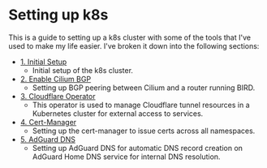 # Setting up k8s

This is a guide to setting up a k8s cluster with some of the tools that I've used to make my life easier.  I've broken it down into the following sections:

- [1. Initial Setup](1-initial-setup.md)
  - Initial setup of the k8s cluster.
- [2. Enable Cilium BGP](2-cilium-bgp.md) 
  - Setting up BGP peering between Cilium and a router running BIRD.
- [3. Cloudflare Operator](3-cloudflare-operator.md)
  - This operator is used to manage Cloudflare tunnel resources in a Kubernetes cluster for external access to services.
- [4. Cert-Manager](4-cert-manager.md)
  - Setting up the cert-manager to issue certs across all namespaces.
- [5. AdGuard DNS](5-adguard-dns.md) 
    - Setting up AdGuard DNS for automatic DNS record creation on AdGuard Home DNS service for internal DNS resolution.